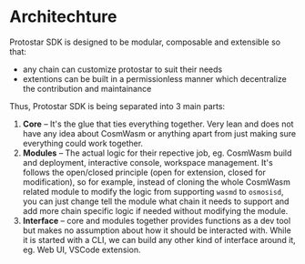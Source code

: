 # Architechture

Protostar SDK is designed to be modular, composable and extensible so that:

- any chain can customize protostar to suit their needs
- extentions can be built in a permissionless manner which decentralize the contribution and maintainance

Thus, Protostar SDK is being separated into 3 main parts:

1. **Core** – It's the glue that ties everything together. Very lean and does not have any idea about CosmWasm or anything apart from just making sure everything could work together.
2. **Modules** – The actual logic for their repective job, eg. CosmWasm build and deployment, interactive console, workspace management. It's follows the open/closed principle (open for extension, closed for modification), so for example, instead of cloning the whole CosmWasm related module to modify the logic from supporting `wasmd` to `osmosisd`, you can just change tell the module what chain it needs to support and add more chain specific logic if needed without modifying the module.
3. **Interface** – core and modules together provides functions as a dev tool but makes no assumption about how it should be interacted with. While it is started with a CLI, we can build any other kind of interface around it, eg. Web UI, VSCode extension.
